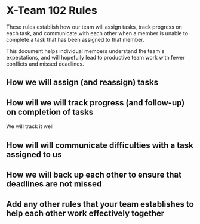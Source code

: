 # X-Team 102 Rules

These rules establish how our team will assign tasks,
track progress on each task, and communicate with each other 
when a member is unable to complete a task that has been assigned to that member.

This document helps individual members understand the team's expectations,
and will hopefully lead to productive team work with fewer conflicts
and missed deadlines.

## How we will assign (and reassign) tasks



## How will we will track progress (and follow-up) on completion of tasks

We will track it well

## How will will communicate difficulties with a task assigned to us



## How we will back up each other to ensure that deadlines are not missed



## Add any other rules that your team establishes to help each other work effectively together



